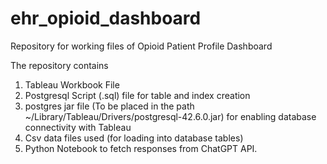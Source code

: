 # ehr_opioid_dashboard
Repository for working files of Opioid Patient Profile Dashboard

The repository contains
1. Tableau Workbook File
2. Postgresql Script (.sql) file for table and index creation
3. postgres jar file (To be placed in
the path ~/Library/Tableau/Drivers/postgresql-42.6.0.jar) for enabling database connectivity with Tableau
4. Csv data files used (for loading into database tables)
5. Python Notebook to fetch responses from ChatGPT API.
